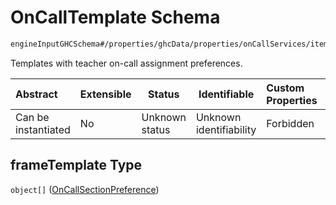 # OnCallTemplate Schema

```txt
engineInputGHCSchema#/properties/ghcData/properties/onCallServices/items/properties/refTeachers/items/properties/frameTemplate
```

Templates with teacher on-call assignment preferences.


| Abstract            | Extensible | Status         | Identifiable            | Custom Properties | Additional Properties | Access Restrictions | Defined In                                                         |
| :------------------ | ---------- | -------------- | ----------------------- | :---------------- | --------------------- | ------------------- | ------------------------------------------------------------------ |
| Can be instantiated | No         | Unknown status | Unknown identifiability | Forbidden         | Allowed               | none                | [ghc.schema.json\*](../out/ghc.schema.json "open original schema") |

## frameTemplate Type

`object[]` ([OnCallSectionPreference](ghc-properties-ghcdata-properties-oncallservices-oncallservice-properties-refteachers-refteacher-properties-oncalltemplate-oncallsectionpreference.md))
